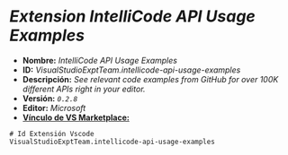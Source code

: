 <!-- Autor: Daniel Benjamin Perez Morales -->
<!-- GitHub: https://github.com/D4nitrix13 -->
<!-- GitLab: https://gitlab.com/D4nitrix13 -->
<!-- Correo electrónico: danielperezdev@proton.me -->

# ***Extension IntelliCode API Usage Examples***

- **Nombre:** *IntelliCode API Usage Examples*
- **ID:** *VisualStudioExptTeam.intellicode-api-usage-examples*
- **Descripción:** *See relevant code examples from GitHub for over 100K different APIs right in your editor.*
- **Versión:** *`0.2.8`*
- **Editor:** *Microsoft*
- **[Vínculo de VS Marketplace:](https://marketplace.visualstudio.com/items?itemName=VisualStudioExptTeam.intellicode-api-usage-examples "https://marketplace.visualstudio.com/items?itemName=VisualStudioExptTeam.intellicode-api-usage-examples")**

```plaintext
# Id Extensión Vscode
VisualStudioExptTeam.intellicode-api-usage-examples
```

